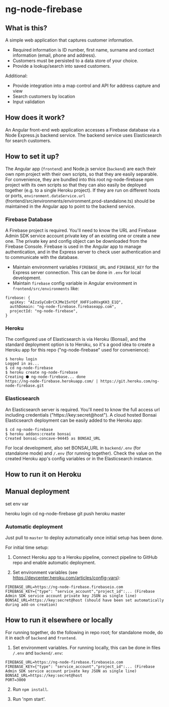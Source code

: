 # ng-node-firebase

## What is this?

A simple web application that captures customer information.

- Required information is ID number, first name, surname and contact information (email, phone and address).
- Customers must be persisted to a data store of your choice.
- Provide a lookup/search into saved customers.

Additional:
- Provide integration into a map control and API for address capture and view
- Search customers by location
- Input validation

## How does it work?

An Angular front-end web application accesses a Firebase database via a Node Express.js backend service. The backend service uses Elasticsearch for search customers.

## How to set it up?

The Angular app (`frontend`) and Node.js service (`backend`) are each their own npm project with their own scripts, so that they are easily separable. For convenience, they are bundled into this root ng-node-firebase npm project with its own scripts so that they can also easily be deployed together (e.g. to a single Heroku project). If they are run on different hosts or ports,  `environment.dataService.url` (frontend/src/environments/environment.prod-standalone.ts) should be maintained in the Angular app to point to the backend service.

### Firebase Database

A Firebase project is required. You'll need to know the URL and Firebase Admin SDK service account private key of an existing one or create a new one. The private key and config object can be downloaded from the Firebase Console. Firebase is used in the Angular app to manage authentication, and in the Express server to check user authentication and to communicate with the database.

- Maintain environment variables `FIREBASE_URL` and `FIREBASE_KEY` for the Express server connection. This can be done in `.env` for local development.
- Maintain `firebase` config variable in Angular environment in `frontend/src/environments` like:

```
firebase: {
  apiKey: "AIzaSyCoBrCXJMe15xYQf_XHFFio0VxgKH3_E1Q",
  authDomain: "ng-node-firebase.firebaseapp.com",
  projectId: "ng-node-firebase",
}
```
### Heroku

The configured use of Elasticsearch is via Heroku (Bonsai), and the standard deployment option is to Heroku, so it's a good idea to create a Heroku app for this repo ("ng-node-firebase" used for convenience):

```
$ heroku login
Logged in as...
$ cd ng-node-firebase
$ heroku create ng-node-firebase
Creating ⬢ ng-node-firebase... done
https://ng-node-firebase.herokuapp.com/ | https://git.heroku.com/ng-node-firebase.git
```

### Elasticsearch

An Elasticsearch server is required. You'll need to know the full access url including credentials ("https://key:secret@host"). A cloud hosted Bonsai Elasticsearch deployment can be easily added to the Heroku app:

```
$ cd ng-node-firebase
$ heroku addons:create bonsai
Created bonsai-concave-94445 as BONSAI_URL
```

For local development, also set BONSAI_URL in `backend/.env` (for standalone mode) and `/.env` (for running together). Check the value on the created Heroku app's config variables or in the Elasticsearch instance.

## How to run it on Heroku

## Manual deployment

set env var

heroku login
cd ng-node-firebase
git push heroku master

### Automatic deployment

Just pull to `master` to deploy automatically once initial setup has been done.

For initial time setup:

1. Connect Heroku app to a Heroku pipeline, connect pipeline to GitHub repo and enable automatic deployment.

2. Set environment variables (see https://devcenter.heroku.com/articles/config-vars):

```
FIREBASE_URL=https://ng-node-firebase.firebaseio.com
FIREBASE_KEY={"type": "service_account","project_id":... (Firebase Admin SDK service account private key JSON as single line)
BONSAI_URL=https://key:secret@host (should have been set automatically during add-on creation)
```

## How to run it elsewhere or locally

For running together, do the following in repo root; for standalone mode, do it in each of `backend` and `frontend`.

1. Set environment variables. For running locally, this can be done in files `/.env` and `backend/.env`:

```
FIREBASE_URL=https://ng-node-firebase.firebaseio.com
FIREBASE_KEY={"type": "service_account","project_id":... (Firebase Admin SDK service account private key JSON as single line)
BONSAI_URL=https://key:secret@host
PORT=3000
```

2. Run `npm install`.

3. Run 'npm start'.
